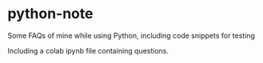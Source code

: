 # python-note
Some FAQs of mine while using Python, including code snippets for  testing

Including a colab ipynb file containing questions.
